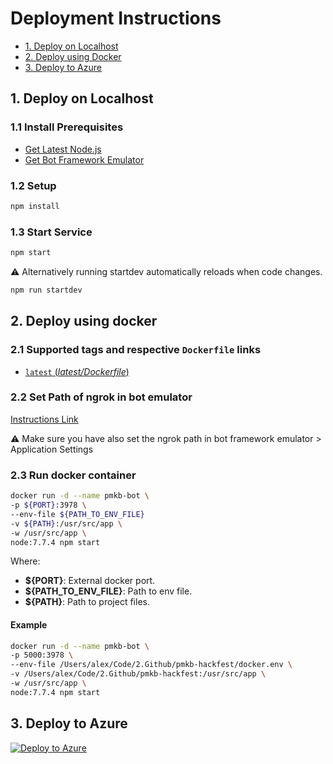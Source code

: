 # Deployment Instructions

- [1. Deploy on Localhost](#1-deploy-on-localhost)
- [2. Deploy using Docker](#2-deploy-using-docker)
- [3. Deploy to Azure](#3-deploy-to-azure)

## 1. Deploy on Localhost

### 1.1 Install Prerequisites

- [Get Latest Node.js](https://nodejs.org/en/download/)
- [Get Bot Framework Emulator](https://emulator.botframework.com/)

### 1.2 Setup

```bash
npm install
```

### 1.3 Start Service

```bash
npm start
```

:warning:
Alternatively running startdev automatically reloads when code changes.

```bash
npm run startdev
```

## 2. Deploy using docker

### 2.1 Supported tags and respective `Dockerfile` links

- [`latest` (*latest/Dockerfile*)](https://github.com/ElementoLab/pmkb-hackfest/blob/master/Dockerfile)

### 2.2 Set Path of **ngrok** in bot emulator

[Instructions Link](https://github.com/microsoft/botframework-emulator/wiki/Tunneling-(ngrok))

:warning:
Make sure you have also set the ngrok path in bot framework emulator > Application Settings

### 2.3 Run docker container

```bash
docker run -d --name pmkb-bot \
-p ${PORT}:3978 \
--env-file ${PATH_TO_ENV_FILE}
-v ${PATH}:/usr/src/app \
-w /usr/src/app \
node:7.7.4 npm start
```

Where:

- **${PORT}**: External docker port.
- **${PATH_TO_ENV_FILE}**: Path to env file.
- **${PATH}**: Path to project files.

#### Example

```bash
docker run -d --name pmkb-bot \
-p 5000:3978 \
--env-file /Users/alex/Code/2.Github/pmkb-hackfest/docker.env \
-v /Users/alex/Code/2.Github/pmkb-hackfest:/usr/src/app \
-w /usr/src/app \
node:7.7.4 npm start
```

## 3. Deploy to Azure

[![Deploy to Azure](http://azuredeploy.net/deploybutton.png)](https://azuredeploy.net/)